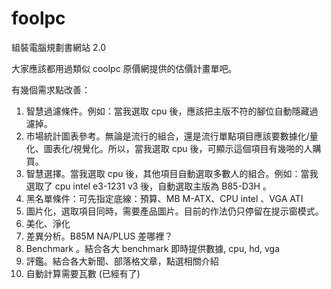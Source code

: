 # foolpc

組裝電腦規劃書網站 2.0

大家應該都用過類似 coolpc 原價網提供的估價計畫單吧。

有幾個需求點改善：

1. 智慧過濾條件。例如：當我選取 cpu 後，應該把主版不符的腳位自動隱藏過濾掉。
2. 市場統計圖表參考。無論是流行的組合，還是流行單點項目應該要數據化/量化、圖表化/視覺化。所以，當我選取 cpu 後，可顯示這個項目有幾啪的人購買。
3. 智慧選擇。當我選取 cpu 後，其他項目自動選取多數人的組合。例如：當我選取了 cpu intel e3-1231 v3 後，自動選取主版為 B85-D3H 。
4. 黑名單條件：可先指定底線：預算、MB M-ATX、CPU intel 、VGA ATI
5. 圖片化，選取項目同時，需要產品圖片。目前的作法仍只停留在提示窗模式。
6. 美化、淨化
7. 差異分析。B85M NA/PLUS 差哪裡？
8. Benchmark 。結合各大 benchmark 即時提供數據, cpu, hd, vga
9. 評鑑。結合各大新聞、部落格文章，點選相關介紹
10. 自動計算需要瓦數 (已經有了)
